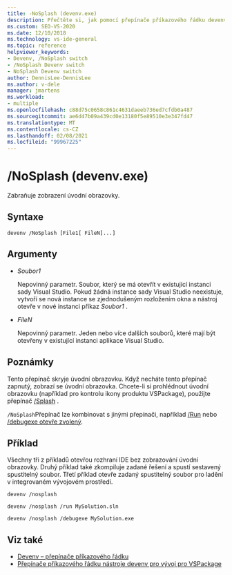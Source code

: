 ```yaml
---
title: -NoSplash (devenv.exe)
description: Přečtěte si, jak pomocí přepínače příkazového řádku devenv pro aplikaci devenv zabránit zobrazení úvodní obrazovky.
ms.custom: SEO-VS-2020
ms.date: 12/10/2018
ms.technology: vs-ide-general
ms.topic: reference
helpviewer_keywords:
- Devenv, /NoSplash switch
- /NoSplash Devenv switch
- NoSplash Devenv switch
author: DennisLee-DennisLee
ms.author: v-dele
manager: jmartens
ms.workload:
- multiple
ms.openlocfilehash: c88d75c0658c861c4631daeeb736ed7cfdb0a487
ms.sourcegitcommit: ae6d47b09a439cd0e13180f5e89510e3e347fd47
ms.translationtype: MT
ms.contentlocale: cs-CZ
ms.lasthandoff: 02/08/2021
ms.locfileid: "99967225"
---
```

# <a name="nosplash-devenvexe"></a>/NoSplash (devenv.exe)

Zabraňuje zobrazení úvodní obrazovky.

## <a name="syntax"></a>Syntaxe

```shell
devenv /NoSplash [File1[ FileN]...]
```

## <a name="arguments"></a>Argumenty

- *Soubor1*

  Nepovinný parametr. Soubor, který se má otevřít v existující instanci sady Visual Studio. Pokud žádná instance sady Visual Studio neexistuje, vytvoří se nová instance se zjednodušeným rozložením okna a nástroj otevře v nové instanci příkaz *Soubor1* .

- *FileN*

  Nepovinný parametr. Jeden nebo více dalších souborů, které mají být otevřeny v existující instanci aplikace Visual Studio.

## <a name="remarks"></a>Poznámky

Tento přepínač skryje úvodní obrazovku. Když necháte tento přepínač zapnutý, zobrazí se úvodní obrazovka. Chcete-li si prohlédnout úvodní obrazovku (například pro kontrolu ikony produktu VSPackage), použijte přepínač [/Splash](../../extensibility/devenv-command-line-switches-for-vspackage-development.md) .

`/NoSplash`Přepínač lze kombinovat s jinými přepínači, například [/Run](run-devenv-exe.md) nebo [/debugexe otevře zvolený](debugexe-devenv-exe.md).

## <a name="example"></a>Příklad

Všechny tři z příkladů otevřou rozhraní IDE bez zobrazování úvodní obrazovky. Druhý příklad také zkompiluje zadané řešení a spustí sestavený spustitelný soubor. Třetí příklad otevře zadaný spustitelný soubor pro ladění v integrovaném vývojovém prostředí.

```shell
devenv /nosplash

devenv /nosplash /run MySolution.sln

devenv /nosplash /debugexe MySolution.exe
```

## <a name="see-also"></a>Viz také

- [Devenv – přepínače příkazového řádku](../../ide/reference/devenv-command-line-switches.md)
- [Přepínače příkazového řádku nástroje devenv pro vývoj pro VSPackage](../../extensibility/devenv-command-line-switches-for-vspackage-development.md)
